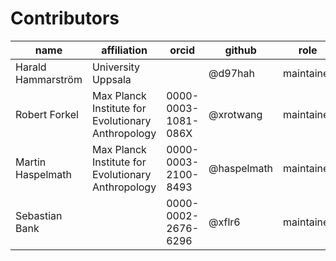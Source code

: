 # Contributors

name | affiliation | orcid | github | role
---  | ----------- | ----- | ------ | ----
Harald Hammarström | University Uppsala |  | @d97hah | maintainer
Robert Forkel | Max Planck Institute for Evolutionary Anthropology | 0000-0003-1081-086X | @xrotwang | maintainer
Martin Haspelmath | Max Planck Institute for Evolutionary Anthropology | 0000-0003-2100-8493 | @haspelmath | maintainer
Sebastian Bank |  | 0000-0002-2676-6296 | @xflr6 | maintainer